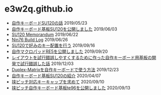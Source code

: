 # e3w2q.github.io

- [自作キーボードSU120の話](/1/) 2019/05/23
- [自作キーボード基板SU120を公開しました](/2/) 2019/06/03
- [SU120 Memorandum](/3/)  2019/06/22
- [Nin76 Build Log](/4/)  2019/06/26
- [SU120で好みのキー配置を行う](/5/)  2019/09/16
- [自作マクロパッドRE5を公開しました](/6/)  2019/09/20
- [レイアウトを試行錯誤しやすくするために作った自作キーボード用基板の開発で試行錯誤した話](/7/)  2019/12/03
- [Duplex-Matrixを自作キーボードで使う方法](/8/)  2019/12/23
- [自作キーボード基板SU120の紹介](/9/)  2020/04/07
- [挟ピッチ対応キーキャップを求めて](/10/)  2020/09/10
- [挟ピッチ自作キーボード基板te96を公開しました](/11/)  2020/09/13



